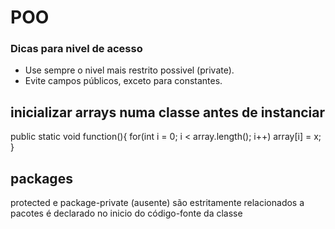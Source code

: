 # POO
### Dicas para nivel de acesso
- Use sempre o nivel mais restrito possivel (private).
- Evite campos públicos, exceto para constantes.

## inicializar arrays numa classe antes de instanciar
public static void function(){
    for(int i = 0; i < array.length(); i++)
        array[i] = x;
}

## packages
protected e package-private (ausente) são estritamente relacionados a pacotes
é declarado no inicio do código-fonte da classe

